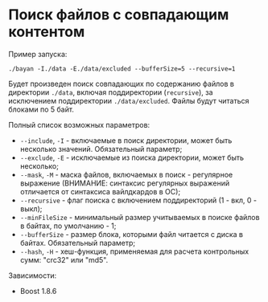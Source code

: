 # Поиск файлов с совпадающим контентом
Пример запуска:
```shell
./bayan -I./data -E./data/excluded --bufferSize=5 --recursive=1
```
Будет произведен поиск совпадающих по содержанию файлов в директории ```./data```, включая поддиректории (```recursive```), за исключением поддиректории ```./data/excluded```. Файлы будут читаться блоками по 5 байт.

Полный список возможных параметров:
- ```--include```, ```-I``` - включаемые в поиск директории, может быть несколько значений. Обязательный параметр;
- ```--exclude```, ```-E``` - исключаемые из поиска директории, может быть несколько;
- ```--mask```, ```-M``` - маска файлов, включаемых в поиск - регулярное выражение (ВНИМАНИЕ: синтаксис регулярных выражений отличается от синтаксиса вайлдкардов в ОС);
- ```--recursive``` - флаг поиска с включением поддиректорий (1 - вкл, 0 - выкл);
- ```--minFileSize``` - минимальный размер учитываемых в поиске файлов в байтах, по умолчанию - 1;
- ```--bufferSize``` - размер блока, которыми файл читается с диска в байтах. Обязательный параметр;
- ```--hash```, ```-H``` - хеш-функция, применяемая для расчета контрольных сумм: "crc32" или "md5".

Зависимости:
- Boost 1.8.6